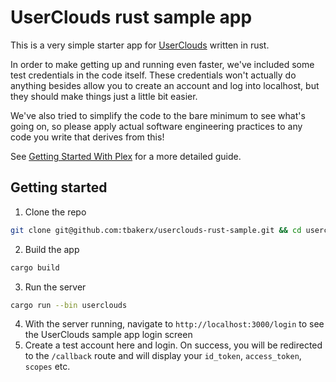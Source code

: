 # UserClouds rust sample app
This is a very simple starter app for [UserClouds](https://userclouds.com) written in rust.

In order to make getting up and running even faster, we've included some test credentials in the code itself. These credentials won't actually do anything besides allow you to create an account and log into localhost, but
they should make things just a little bit easier.

We've also tried to simplify the code to the bare minimum to see what's going on, so please apply actual software
engineering practices to any code you write that derives from this!

See [Getting Started With Plex](https://userclouds.com/getting-started-with-plex) for a more detailed guide.

## Getting started
1. Clone the repo 
```bash
git clone git@github.com:tbakerx/userclouds-rust-sample.git && cd userclouds-rust-sample
```
2. Build the app
```bash
cargo build
```
3. Run the server
```bash
cargo run --bin userclouds
```
4. With the server running, navigate to `http://localhost:3000/login` to see the UserClouds sample app login screen
5. Create a test account here and login. On success, you will be redirected to the `/callback` route and will display your `id_token`, `access_token`, `scopes` etc.

